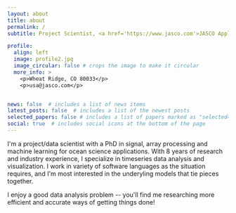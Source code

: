 ```yaml
---
layout: about
title: about
permalink: /
subtitle: Project Scientist, <a href='https://www.jasco.com'>JASCO Applied Sciences, Inc.</a>

profile:
  align: left
  image: profile2.jpg
  image_circular: false # crops the image to make it circular
  more_info: >
    <p>Wheat Ridge, CO 80033</p>
    <p>usa@jasco.com</p>


news: false  # includes a list of news items
latest_posts: false  # includes a list of the newest posts
selected_papers: false # includes a list of papers marked as "selected={true}"
social: true  # includes social icons at the bottom of the page
---
```


I'm a project/data scientist with a PhD in signal, array processing and machine learning for ocean science applications.
With 8 years of research and industry experience, I specialize in timeseries data analysis and visualization. 
I work in variety of software languages as the situation requires, and
I'm most interested in the underyling models that tie pieces together.

I enjoy a good data analysis problem -- you'll find me researching more efficient and accurate ways of getting things done!
